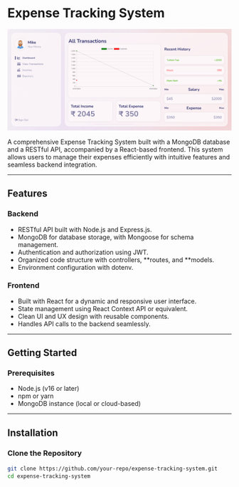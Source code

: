 # Expense Tracking System

![Image 2](https://github.com/theBhavyaaggarwal81/Expense_Tracker_RESTapi/blob/main/Screenshot%202.png)

A comprehensive Expense Tracking System built with a MongoDB database and a RESTful API, accompanied by a React-based frontend. This system allows users to manage their expenses efficiently with intuitive features and seamless backend integration.

---

## Features

### Backend
- RESTful API built with Node.js and Express.js.
- MongoDB for database storage, with Mongoose for schema management.
- Authentication and authorization using JWT.
- Organized code structure with controllers, **routes, and **models.
- Environment configuration with dotenv.

### Frontend
- Built with React for a dynamic and responsive user interface.
- State management using React Context API or equivalent.
- Clean UI and UX design with reusable components.
- Handles API calls to the backend seamlessly.

---

## Getting Started

### Prerequisites
- Node.js (v16 or later)
- npm or yarn
- MongoDB instance (local or cloud-based)

---

## Installation

### Clone the Repository
```bash
git clone https://github.com/your-repo/expense-tracking-system.git
cd expense-tracking-system
